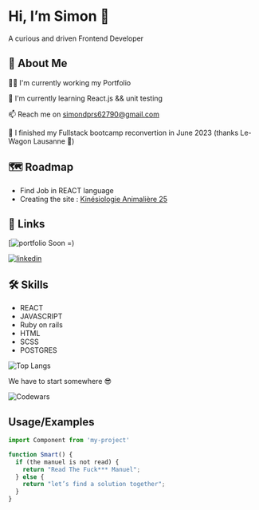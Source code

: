 
# Hi, I’m Simon 👋

A curious and driven Frontend Developer
## 🚀 About Me

👩‍💻 I'm currently working my Portfolio

🧠 I'm currently learning React.js && unit testing

📫 Reach me on simondprs62790@gmail.com

📖 I finished my Fullstack bootcamp reconvertion in June 2023 (thanks Le-Wagon Lausanne 🚋)

## 🗺 Roadmap

- Find Job in REACT language
- Creating the site : [Kinésiologie Animalière 25](https://github.com/PilcodeurDev/kinesiologie_animaliere_25)


## 🔗 Links
[![portfolio](#) Soon =)

[![linkedin](https://img.shields.io/badge/linkedin-0A66C2?style=for-the-badge&logo=linkedin&logoColor=white)](https://www.linkedin.com/in/simondespres/)



## 🛠 Skills

- REACT
- JAVASCRIPT
- Ruby on rails
- HTML
- SCSS
- POSTGRES


![Top Langs](https://github-readme-stats.vercel.app/api/top-langs/?username=PilcodeurDev&theme=dark)


We have to start somewhere 😎

![Codewars](https://www.codewars.com/users/PilcodeurDev/badges/large)

## Usage/Examples

```javascript
import Component from 'my-project'

function Smart() {
  if (the manuel is not read) {
    return "Read The Fuck*** Manuel";
  } else {
    return "let’s find a solution together";
  }
}
```

